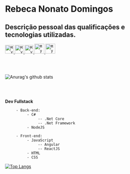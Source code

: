 # Rebeca Nonato Domingos
## Descrição pessoal das qualificações e tecnologias utilizadas.


<a href="https://www.linkedin.com/in/rebecanonato89/">
  <code><img alt="My linkedin" width="28" src="https://cdn-icons-png.flaticon.com/512/220/220343.png" /></code>
</a>

<a href="https://api.whatsapp.com/send?phone=5531994298913">
  <code><img alt="My whatsapp" width="28" src="https://cdn-icons-png.flaticon.com/512/1384/1384023.png" /></code>
</a>

<a href="https://app.rocketseat.com.br/me/rebecanonato89">
  <code><img alt="My Rocketseat" width="28" src="https://cdn-icons-png.flaticon.com/512/166/166340.png" /></code>
</a>

<a href="mailto:rebecanonato89@gmail.com">
  <code><img alt="My e-mail" width="32" src="https://cdn-icons-png.flaticon.com/512/747/747314.png" /></code>
</a>

<a href="https://rebecanonato89.dev/">
  <code><img alt="My site" width="32" src="https://cdn-icons-png.flaticon.com/512/617/617273.png" /></code>
</a>

<br><br><br>
![Anurag's github stats](https://github-readme-stats.vercel.app/api?username=rebecanonato89&show_icons=true&theme=radical)
<br><br><br>

##
 **Dev Fullstack**

```
     - Back-end: 
          - C# 
               -- .Net Core
               -- .Net Framework
          - NodeJS
```
```
     - Front-end:
          - JavaScript
               -- Angular
               -- ReactJS
          - HTML
          - CSS
```

[![Top Langs](https://github-readme-stats.vercel.app/api/top-langs/?username=rebecanonato89&layout=compact)](https://github.com/rebecanonato89/github-readme-stats)
